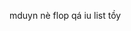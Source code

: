 mduyn nè
flop qá 
iu list tồy 

<!---
26122009/26122009 is a ✨ special ✨ repository because its `README.md` (this file) appears on your GitHub profile.
You can click the Preview link to take a look at your changes.
--->
